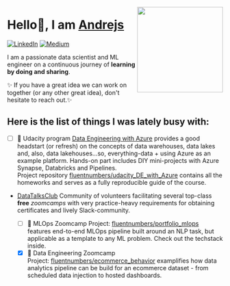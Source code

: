 <!--
**fluentnumbers/fluentnumbers** is a ✨ _special_ ✨ repository because its `README.md` (this file) appears on your GitHub profile.

Here are some ideas to get you started:

- 🔭 I’m currently working on ...
- 🌱 I’m currently learning ...
- 👯 I’m looking to collaborate on ...
- 🤔 I’m looking for help with ...
- 💬 Ask me about ...
- 📫 How to reach me: ...
- 😄 Pronouns: ...
- ⚡ Fun fact: ...
-->

[<img align="right" src="https://fluentnumbers.github.io//assets/images/profile.png" width="200"/>](https://fluentnumbers.github.io/)
# Hello👋, I am [Andrejs](https://fluentnumbers.github.io/)

[![LinkedIn](https://img.shields.io/badge/linkedin-%230077B5.svg?style=for-the-badge&logo=linkedin&logoColor=white)](https://www.linkedin.com/in/fedjajevs/) [![Medium](https://img.shields.io/badge/Medium-12100E?style=for-the-badge&logo=medium&logoColor=white)](https://medium.com/@fluentnumbers)

I am a passionate data scientist and ML engineer on a continuous journey of **learning by doing and sharing**.  

✨ If you have a great idea we can work on together (or any other great idea), don't hesitate to reach out.✨ 


## Here is the list of things I was lately busy with:

- [ ] :rocket: Udacity program [Data Engineering with Azure](https://learn.udacity.com/nanodegrees/nd0277/) provides a good headstart (or refresh) on the concepts of data warehouses, data lakes and, also, data lakehouses...so, everything-data + using Azure as an example platform. Hands-on part includes DIY mini-projects with Azure Synapse, Databricks and Pipelines.  
  Project repository [fluentnumbers/udacity_DE_with_Azure](https://github.com/fluentnumbers/udacity_DE_with_Azure/tree/main) contains all the homeworks and serves as a fully reproducible guide of the course.

- [DataTalksClub](https://github.com/DataTalksClub)
  Community of volunteers facilitating several top-class **free** _zoomcamps_ with very practice-heavy requirements for obtaining certificates and lively Slack-community.
  
  - [ ] :rocket: MLOps Zoomcamp
    Project: [fluentnumbers/portfolio_mlops](https://github.com/fluentnumbers/portfolio_mlops) features end-to-end MLOps pipeline built around an NLP task, but applicable as a template to any ML problem. Check out the techstack inside.  
  - [x] :rocket: Data Engineering Zoomcamp  
    Project: [fluentnumbers/ecommerce_behavior](https://github.com/fluentnumbers/ecommerce_behavior) examplifies how data analytics pipeline can be build for an ecommerce dataset - from scheduled data injection to hosted dashboards. 
